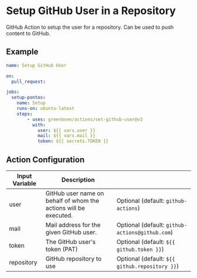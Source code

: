 # Setup GitHub User in a Repository

GitHub Action to setup the user for a repository. Can be used to push content
to GitHub.

## Example

```yml
name: Setup GitHub User

on:
  pull_request:

jobs:
  setup-pontos:
    name: Setup
    runs-on: ubuntu-latest
    steps:
        - uses: greenbone/actions/set-github-user@v3
          with:
            user: ${{ vars.user }}
            mail: ${{ vars.mail }}
            token: ${{ secrets.TOKEN }}

```

## Action Configuration

|Input Variable|Description| |
|--------------|-----------|-|
| user | GitHub user name on behalf of whom the actions will be executed. | Optional (default: `github-actions`) |
| mail | Mail address for the given GitHub user. | Optional (default: `github-actions@github.com`) |
| token | The GitHub user's token (PAT) | Optional (default: `${{ github.token }}`) |
| repository | GitHub repository to use | Optional (default: `${{ github.repository }}`) |
